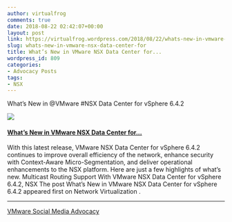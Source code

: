 ```yaml
---
author: virtualfrog
comments: true
date: 2018-08-22 02:42:07+00:00
layout: post
link: https://virtualfrog.wordpress.com/2018/08/22/whats-new-in-vmware-nsx-data-center-for/
slug: whats-new-in-vmware-nsx-data-center-for
title: What’s New in VMware NSX Data Center for...
wordpress_id: 809
categories:
- Advocacy Posts
tags:
- NSX
---
```


What’s New in @VMware #NSX Data Center for vSphere 6.4.2

[![](https://d3utlhu53nfcwz.cloudfront.net/171901/cdnImage/article/3ad2a663-f217-439d-bc52-dd883dace3a7/?size=Box320)](http://bit.ly/2ByoVXB)


#### [What’s New in VMware NSX Data Center for...](http://bit.ly/2ByoVXB)


With this latest release, VMware NSX Data Center for vSphere 6.4.2 continues to improve overall efficiency of the network, enhance security with Context-Aware Micro-Segmentation, and deliver operational enhancements to the NSX platform. Here are just a few highlights of what’s new. Multicast Routing Support With VMware NSX Data Center for vSphere 6.4.2, NSX The post What’s New in VMware NSX Data Center for vSphere 6.4.2 appeared first on Network Virtualization .



* * *



[VMware Social Media Advocacy](http://advocacy.vmware.com)
